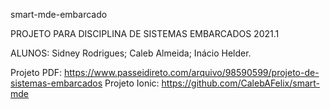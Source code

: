 smart-mde-embarcado

PROJETO PARA DISCIPLINA DE SISTEMAS EMBARCADOS 2021.1

ALUNOS: Sidney Rodrigues; Caleb Almeida; Inácio Helder.

Projeto PDF: https://www.passeidireto.com/arquivo/98590599/projeto-de-sistemas-embarcados
Projeto Ionic: https://github.com/CalebAFelix/smart-mde
